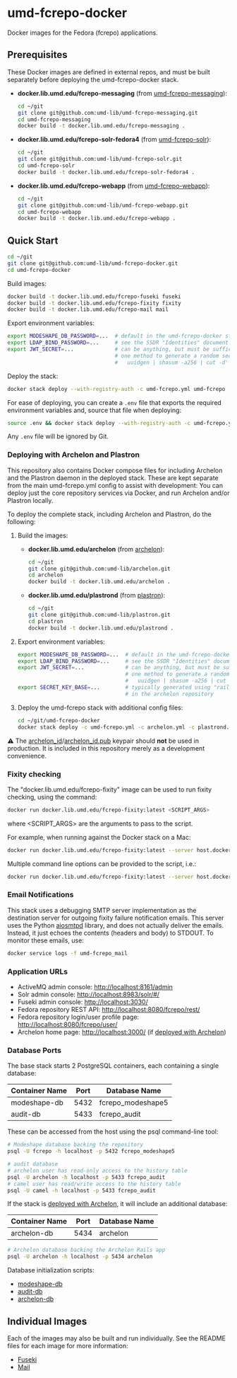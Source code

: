 # umd-fcrepo-docker

Docker images for the Fedora (fcrepo) applications.

## Prerequisites

These Docker images are defined in external repos, and must be built
separately before deploying the umd-fcrepo-docker stack.

* **docker.lib.umd.edu/fcrepo-messaging** (from [umd-fcrepo-messaging]):

    ```bash
    cd ~/git
    git clone git@github.com:umd-lib/umd-fcrepo-messaging.git
    cd umd-fcrepo-messaging
    docker build -t docker.lib.umd.edu/fcrepo-messaging .
    ```

* **docker.lib.umd.edu/fcrepo-solr-fedora4** (from [umd-fcrepo-solr]):

    ```bash
    cd ~/git
    git clone git@github.com:umd-lib/umd-fcrepo-solr.git
    cd umd-fcrepo-solr
    docker build -t docker.lib.umd.edu/fcrepo-solr-fedora4 .
    ```

* **docker.lib.umd.edu/fcrepo-webapp** (from [umd-fcrepo-webapp]):

    ```bash
    cd ~/git
    git clone git@github.com:umd-lib/umd-fcrepo-webapp.git
    cd umd-fcrepo-webapp
    docker build -t docker.lib.umd.edu/fcrepo-webapp .
    ```

## Quick Start

```bash
cd ~/git
git clone git@github.com:umd-lib/umd-fcrepo-docker.git
cd umd-fcrepo-docker
```

Build images:

```bash
docker build -t docker.lib.umd.edu/fcrepo-fuseki fuseki
docker build -t docker.lib.umd.edu/fcrepo-fixity fixity
docker build -t docker.lib.umd.edu/fcrepo-mail mail
```

Export environment variables:

```bash
export MODESHAPE_DB_PASSWORD=...  # default in the umd-fcrepo-docker stack is "fcrepo"
export LDAP_BIND_PASSWORD=...     # see the SSDR "Identities" document for this
export JWT_SECRET=...             # can be anything, but must be sufficiently long
                                  # one method to generate a random secret is:
                                  #   uuidgen | shasum -a256 | cut -d' ' -f1
```

Deploy the stack:

```bash
docker stack deploy --with-registry-auth -c umd-fcrepo.yml umd-fcrepo
```

For ease of deploying, you can create a `.env` file that exports the required
environment variables and, source that file when deploying:

```bash
source .env && docker stack deploy --with-registry-auth -c umd-fcrepo.yml umd-fcrepo
```

Any `.env` file will be ignored by Git.

### Deploying with Archelon and Plastron

This repository also contains Docker compose files for including Archelon and
the Plastron daemon in the deployed stack. These are kept separate from the main
umd-fcrepo.yml config to assist with development: You can deploy just the core
repository services via Docker, and run Archelon and/or Plastron locally.

To deploy the complete stack, including Archelon and Plastron, do the following:

1. Build the images:

    * **docker.lib.umd.edu/archelon** (from [archelon]):

        ```bash
        cd ~/git
        git clone git@github.com:umd-lib/archelon.git
        cd archelon
        docker build -t docker.lib.umd.edu/archelon .
        ```

    * **docker.lib.umd.edu/plastrond** (from [plastron]):

        ```bash
        cd ~/git
        git clone git@github.com:umd-lib/plastron.git
        cd plastron
        docker build -t docker.lib.umd.edu/plastrond .
        ```

2. Export environment variables:

    ```bash
    export MODESHAPE_DB_PASSWORD=...  # default in the umd-fcrepo-docker stack is "fcrepo"
    export LDAP_BIND_PASSWORD=...     # see the SSDR "Identities" document for this
    export JWT_SECRET=...             # can be anything, but must be sufficiently long
                                      # one method to generate a random secret is:
                                      #   uuidgen | shasum -a256 | cut -d' ' -f1
    export SECRET_KEY_BASE=...        # typically generated using "rails secret"
                                      # in the archelon repository
    ```

3. Deploy the umd-fcrepo stack with additional config files:

    ```bash
    cd ~/git/umd-fcrepo-docker
    docker stack deploy -c umd-fcrepo.yml -c archelon.yml -c plastrond.yml umd-fcrepo
    ```

⚠️ The [archelon_id](plastron/archelon_id)/[archelon_id.pub](plastron/archelon_id.pub)
keypair should **not** be used in production. It is included in this repository
merely as a development convenience.

### Fixity checking

The "docker.lib.umd.edu/fcrepo-fixity" image can be used to run fixity checking,
using the command:

```bash
docker run docker.lib.umd.edu/fcrepo-fixity:latest <SCRIPT_ARGS>
```

where <SCRIPT_ARGS> are the arguments to pass to the script.

For example, when running against the Docker stack on a Mac:

```bash
docker run docker.lib.umd.edu/fcrepo-fixity:latest --server host.docker.internal:61613
```

Multiple command line options can be provided to the script, i.e.:

```bash
docker run docker.lib.umd.edu/fcrepo-fixity:latest --server host.docker.internal:61613 --age P6M
```

### Email Notifications

This stack uses a debugging SMTP server implementation as the destination server
for outgoing fixity failure notification emails. This server uses the Python [aiosmtpd]
library, and does not actually deliver the emails. Instead, it just echoes the contents
(headers and body) to STDOUT. To monitor these emails, use:

```bash
docker service logs -f umd-fcrepo_mail
```

### Application URLs

* ActiveMQ admin console: <http://localhost:8161/admin>
* Solr admin console: <http://localhost:8983/solr/#/>
* Fuseki admin console: <http://localhost:3030/>
* Fedora repository REST API: <http://localhost:8080/fcrepo/rest/>
* Fedora repository login/user profile page: <http://localhost:8080/fcrepo/user/>
* Archelon home page: <http://localhost:3000/> (if
  [deployed with Archelon])

### Database Ports

The base stack starts 2 PostgreSQL containers, each containing a single
database:

| Container Name | Port | Database Name     |
|----------------|------|-------------------|
| modeshape-db   | 5432 | fcrepo_modeshape5 |
| audit-db       | 5433 | fcrepo_audit      |

These can be accessed from the host using the psql command-line tool:

```bash
# Modeshape database backing the repository
psql -U fcrepo -h localhost -p 5432 fcrepo_modeshape5

# audit database
# archelon user has read-only access to the history table
psql -U archelon -h localhost -p 5433 fcrepo_audit
# camel user has read/write access to the history table
psql -U camel -h localhost -p 5433 fcrepo_audit
```

If the stack is [deployed with Archelon], it will include an additional
database:

| Container Name | Port | Database Name     |
|----------------|------|-------------------|
| archelon-db    | 5434 | archelon          |

```bash
# Archelon database backing the Archelon Rails app
psql -U archelon -h localhost -p 5434 archelon
```

Database initialization scripts:

* [modeshape-db](postgres-modeshape/init-modeshape-db.sh)
* [audit-db](postgres-audit/init-audit-db.sh)
* [archelon-db](postgres-archelon/init-archelon-db.sh)

## Individual Images

Each of the images may also be built and run individually. See the README
files for each image for more information:

* [Fuseki](fuseki/README.md)
* [Mail](mail/README.md)

[umd-fcrepo-messaging]: https://github.com/umd-lib/umd-fcrepo-messaging
[umd-fcrepo-solr]: https://github.com/umd-lib/umd-fcrepo-solr
[umd-fcrepo-webapp]: https://github.com/umd-lib/umd-fcrepo-webapp
[aiosmtpd]: https://aiosmtpd.readthedocs.io/en/latest/README.html
[archelon]: https://github.com/umd-lib/archelon
[plastron]: https://github.com/umd-lib/plastron
[deployed with Archelon]: README.md#deploying-with-archelon-and-plastron